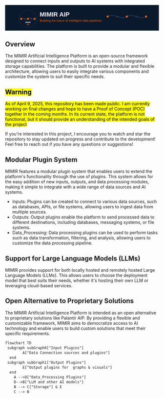 <img src="Docs/Assets/mimir-aip-svg-banners.svg" alt="Mimir AIP- Building the future of intelligent data pipelines"/>

Overview
---
The MIMIR Artificial Intelligence Platform is an open-source framework designed to connect inputs and outputs to AI systems with integrated storage capabilities. The platform is built to provide a modular and flexible architecture, allowing users to easily integrate various components and customize the system to suit their specific needs.

<mark>Warning</mark>
---
<mark>As of April 9, 2025, this repository has been made public. I am currently working on final changes and hope to have a Proof of Concept (POC) together in the coming months. In its current state, the platform is not functional, but it should provide an understanding of the intended goals of the project</mark>

If you're interested in this project, I encourage you to watch and star the repository to stay updated on progress and contribute to the development! Feel free to reach out if you have any questions or suggestions!

Modular Plugin System
---
MIMIR features a modular plugin system that enables users to extend the platform's functionality through the use of plugins. This system allows for the easy addition of new inputs, outputs, and data processing modules, making it simple to integrate with a wide range of data sources and AI systems.

- Inputs: Plugins can be created to connect to various data sources, such as databases, APIs, or file systems, allowing users to ingest data from multiple sources.
- Outputs: Output plugins enable the platform to send processed data to different destinations, including databases, messaging systems, or file systems.
- Data_Processing: Data processing plugins can be used to perform tasks such as data transformation, filtering, and analysis, allowing users to customize the data processing pipeline.

Support for Large Language Models (LLMs)
---
MIMIR provides support for both locally hosted and remotely hosted Large Language Models (LLMs). This allows users to choose the deployment model that best suits their needs, whether it's hosting their own LLM or leveraging cloud-based services.

Open Alternative to Proprietary Solutions
---
The MIMIR Artificial Intelligence Platform is intended as an open alternative to proprietary solutions like Palantir AIP. By providing a flexible and customizable framework, MIMIR aims to democratize access to AI technology and enable users to build custom solutions that meet their specific requirements.

```mermaid
flowchart TD
 subgraph subGraph0["Input Plugins"]
        A["Data Connection sources and plugins"]
  end
 subgraph subGraph1["Output Plugins"]
        E["Output plugins for  graphs & visuals"]
  end
    A -->D["Data_Processing Plugins"]
    D-->B["LLM and other AI models"]
    B --> C["Storage"] & E
    C --> B

```
